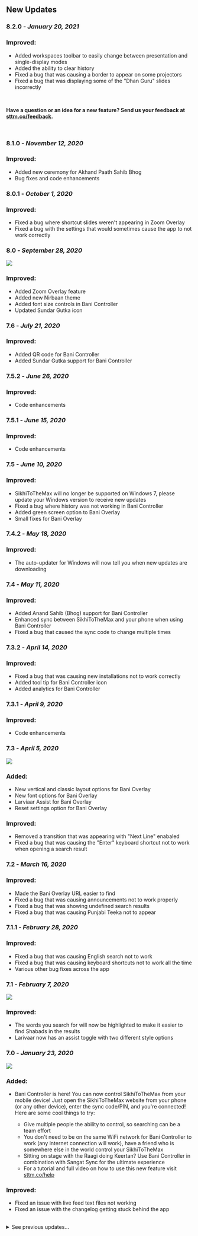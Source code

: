 ## New Updates

### 8.2.0 - _January 20, 2021_

### Improved:

- Added workspaces toolbar to easily change between presentation and single-display modes
- Added the ability to clear history
- Fixed a bug that was causing a border to appear on some projectors 
- Fixed a bug that was displaying some of the "Dhan Guru" slides incorrectly

</br>

**Have a question or an idea for a new feature? Send us your feedback at [sttm.co/feedback](https://www.sttm.co/feedback).**

</br>

### 8.1.0 - _November 12, 2020_

### Improved:

- Added new ceremony for Akhand Paath Sahib Bhog
- Bug fixes and code enhancements

### 8.0.1 - _October 1, 2020_

### Improved:

- Fixed a bug where shortcut slides weren't appearing in Zoom Overlay
- Fixed a bug with the settings that would sometimes cause the app to not work correctly

### 8.0 - _September 28, 2020_

![](./assets/img/help_images/desktop-nirbaan.jpg)

### Improved:

- Added Zoom Overlay feature
- Added new Nirbaan theme
- Added font size controls in Bani Controller
- Updated Sundar Gutka icon

### 7.6 - _July 21, 2020_

### Improved:

- Added QR code for Bani Controller
- Added Sundar Gutka support for Bani Controller

### 7.5.2 - _June 26, 2020_

### Improved:

- Code enhancements

### 7.5.1 - _June 15, 2020_

### Improved:

- Code enhancements

### 7.5 - _June 10, 2020_

### Improved:

- SikhiToTheMax will no longer be supported on Windows 7, please update your Windows version to receive new updates
- Fixed a bug where history was not working in Bani Controller
- Added green screen option to Bani Overlay
- Small fixes for Bani Overlay

### 7.4.2 - _May 18, 2020_

### Improved:

- The auto-updater for Windows will now tell you when new updates are downloading

### 7.4 - _May 11, 2020_

### Improved:

- Added Anand Sahib (Bhog) support for Bani Controller
- Enhanced sync between SikhiToTheMax and your phone when using Bani Controller
- Fixed a bug that caused the sync code to change multiple times

### 7.3.2 - _April 14, 2020_

### Improved:

- Fixed a bug that was causing new installations not to work correctly
- Added tool tip for Bani Controller icon
- Added analytics for Bani Controller

### 7.3.1 - _April 9, 2020_

### Improved:

- Code enhancements

### 7.3 - _April 5, 2020_

![](./assets/img/help_images/desktop-bani-overlay-font.jpg)

### Added:

- New vertical and classic layout options for Bani Overlay
- New font options for Bani Overlay
- Larviaar Assist for Bani Overlay
- Reset settings option for Bani Overlay

### Improved:

- Removed a transition that was appearing with "Next Line" enabaled
- Fixed a bug that was causing the "Enter" keyboard shortcut not to work when opening a search result

### 7.2 - _March 16, 2020_

### Improved:

- Made the Bani Overlay URL easier to find
- Fixed a bug that was causing announcements not to work properly
- Fixed a bug that was showing undefined search results
- Fixed a bug that was causing Punjabi Teeka not to appear

### 7.1.1 - _February 28, 2020_

### Improved:

- Fixed a bug that was causing English search not to work
- Fixed a bug that was causing keyboard shortcuts not to work all the time
- Various other bug fixes across the app

### 7.1 - _February 7, 2020_

![](./assets/img/help_images/desktop-larivaar-highlight.jpg)

### Improved:

- The words you search for will now be highlighted to make it easier to find Shabads in the results
- Larivaar now has an assist toggle with two different style options

### 7.0 - _January 23, 2020_

![](./assets/img/help_images/desktop-bani-controller.jpg)

### Added:

- Bani Controller is here! You can now control SikhiToTheMax from your mobile device! Just open the SikhiToTheMax website from your phone (or any other device), enter the sync code/PIN, and you're connected! Here are some cool things to try:

  - Give multiple people the ability to control, so searching can be a team effort
  - You don't need to be on the same WiFi network for Bani Controller to work (any internet connection will work), have a friend who is somewhere else in the world control your SikhiToTheMax
  - Sitting on stage with the Raagi doing Keertan? Use Bani Controller in combination with Sangat Sync for the ultimate experience
  - For a tutorial and full video on how to use this new feature visit [sttm.co/help](https://www.sttm.co/help)

### Improved:

- Fixed an issue with live feed text files not working
- Fixed an issue with the changelog getting stuck behind the app

<br/>  
<details><summary>See previous updates...</summary>
  
### 6.3.2 - _January 7, 2020_

### Improved:

- Fixed a bug that was causing Chromecast not to work as expected
- Fixed a bug that was causing translations not to appear in Bani Overlay

### 6.3.1 - _December 27, 2019_

### Improved:

- Fixed copy & paste support for new languages
- Various code enhancements

</br>

### 6.3 - _December 13, 2019_

### Added:

- Added Spanish translations and Devanagari transliterations! Choose your language preference in the Settings menu

![](./assets/img/help_images/desktop-dev-spanish.png)

### Improved:

- Added a hover effect when using the Gurmukhi keyboard to make it easier to see which letter you are clicking
- Fixed a bug with Quick Tools not appearing

### 6.2.1 - _December 3, 2019_

### Improved:

- We fixed a bug that was causing the Anand Karaj ceremony not to display correctly

### 6.2 - _November 26, 2019_

### Improved:

- Bani Overlay has been revamped! We have enhanced the UI to make things a little cleaner and less cluttered
- The SikhiToTheMax logo has been added to Bani Overlay as default and can be turned off with the new "Logo" toggle
- The "Show Annoucements in Overlay" toggle has been moved to the Bani Overlay toolbar
- The Dhan Guru Nanak Gurpurab theme has been removed. Stay tuned for more special themes in the future!
  ![](./assets/img/help_images/desktop-new-overlay.png)

### 6.1 - _November 14, 2019_

### Improved:

- We've added a dedicated font size slider for announcements (includes Mool Mantra, Waheguru, Dhan Guru, and Sangat Sync slides as well)
- Fixed various UI bugs relating to Sangat Sync

### 6.0 - _November 9, 2019_

### New:

- Sangat Sync! An amazing new way to have sangat follow along what is being shown on SikhiToTheMax. Just visit sttm.co/sync and enter the pairing code to get started. Note: This feature is still in beta, please send us your feedback at sttm.co/feedback!
  ![](./assets/img/help_images/desktop-sangat-sync.png)

* Special new theme! We have added a new theme to celebrate Guru Nanak Dev Jee's 550th Gurpurab!
  ![](./assets/img/help_images/desktop-550-theme.png)

- Copy and paste! You can now copy a line from within SikhiToTheMax and paste it outside the app! Click a line from the shabad, and press CTRL (or CMD for Mac) + C to copy it. It will copy everything that is being shown on the slide, including translations!

### 5.3.4 - _September 18, 2019_

### Improved:

- Added the ability to choose if annoucements should appear in Bani Overlay
- Fixed a bug that would cause annoucements to be hard to read when using dark themes
- Fixed a bug that would cause the last line of Anand Sahib (Bhog) not to display properly
- Fixed a bug that would cause a white screen to flash upon app launch
- Fixed a bug that caused the spacebar not to function properly

### 5.3.3 - _190822_

### Improved:

- Fixed a bug when using Bani Overlay with longer Banis/Shabads

### 5.3.2 - _190806_

### Improved:

- Bug fixes & UI enhancements

### 5.3 - _190715_

### Added:

- New shortcut for inserting an annoucement or displaying a "Dhan Guru" slide. Just press CTRL (or CMD for Mac) + G
  ![](./assets/img/help_images/desktop-dhan-modal.jpg)

### Improved:

- You can now press enter after searching and it will automatically open the first result
- Fixed a bug with Bani Overlay and the Anand Karaj Ceremony
- Bug fixes & UI enhancements

### 5.2 - _190702_

### Added:

- Check out the new Ceremonies tab - we've put every Shabad you need for an Anand Kaaraj in one place!
  ![](./assets/img/help_images/desktop-ceremonies.png)

- Make your live streams stand out with all new Bani Overlay themes!

- Did you know SikhiToTheMax has keyboard shortcuts?
  - CTRL (or CMD for Mac) + / = Search bar
  - CTRL (or CMD for Mac) + 1 = Waheguru Slide
  - CTRL (or CMD for Mac) + 2 = Mool Mantra
  - CTRL (or CMD for Mac) + 3 = Blank Slide
  - CTRL (or CMD for Mac) + 4 = Anand Sahib (Bhog)
  - CTRL (or CMD for Mac) + 5 = Help Menu
  - CTRL (or CMD for Mac) + 6 = Shortcut Legend

### Improved:

- Expanded Vishraams to be supported on all themes
- Switching between Banis / Shabads is now much easier, history will remember where you left off
- Fixed several bugs when using Chromecast
- Bug fixes & UI enhancements

### 5.0 - _190506_

### Added:

- Sundar Gutka! Now you can easily access compiled Banis such as Nitnem, Asa Kee Vaar, Sukhmani Sahib, and so much more
  ![](./assets/img/help_images/SG.gif)
- Thanks to your feedback, we have added two different styles of Vishraams. You can enable this in the Settings
  ![](./assets/img/help_images/desktop-vishraams.gif)

### Improved:

- SikhiToTheMax will no longer open a second instance if it is already open
- Bug fixes & UI enhancements

### 4.5 - _190312_

### Added:

- Added Shortcut Tray! A quick way to access Anand Sahib (6 Paurees + Salok), Mool Mantra, and more!

### Improved:

- Quick Tools will now overlay instead of push for a more accurate preview
- Fixed an issue with Quick Tools when using certain themes
- Bani Overlay will now clear the current shabad upon closing the app

### 4.4.1 - _190223_

### Improved:

- Fixed a bug that would cause preferences to be reset
- Removed the animation that occurred when changing slides with the "Next Line" toggle enabled

### 4.4 - _190212_

### Added:

- Added the ability to upload multiple custom backgrounds and save them for future use
- Added an option to hide the quick tools menu

### Improved:

- Moved all settings to a dedicated tab and removed duplicate options
- Fixed an issue when using the "Next Line" toggle that caused a large gap on the slide
- Fixed some issues with the custom background uploader
- Fixed some formatting issues when using Chromecast
- Fixed an issue where font sliders would not respond
- Updated the Help Guide with new information and images
- Updated Help Guide to no longer require an internet connection

### 4.3 - _190115_

### Added:

- You can now upload a custom background image! Check out the Custom option in the Themes menu
- Added wildcard support. Type a \* when you are searching if you are unsure of a letter. See the Help section for more info
- Pressing CTRL (Windows) or CMD (Mac) + E will now display a blank slide
- You can now paste text into the search field
- When viewing a Shabad, you can now press a letter on your keyboard to go to the next panktee that starts with that letter
- We have added Google Analytics to help support our future updates. You can toggle this off/on in the settings

### Improved:

- The announcements section now supports formatting, line breaks, and spacing!
- We've made the toggle for Presenter View more accessible

### 4.2.3 - _181115_

- Bug Fixes

### 4.2.1 - _181103_

#### Improved

- Bug Fixes for Windows 7 and 8 users. For the best SikhiToTheMax experience, consider updating to Windows 10.

### 4.2.0 - _181031_

#### Improved

- **Searching**: Your searches will be faster than ever thanks to our improved database.
- **Bani Overlay** -
  - You can now Overlay with Lareevaar!
  - "Insert" slide options (custom slide, Waheguru slide, blank slide, etc) now appear on the overlay.
  - The font for the English translation looks cooler.
  - The overlaying padding and sizes are way smarter.
- **Chromecast** - Spacing on ChromeCast now matches Presenter View preview
- Moved the "Others" tab in Presenter View to a dedicated location rather than a drop-down
- Bug Fixes
- Style Fixes

#### Added

- **Live Feed** - Added ability to choose where you save Live Feed Text Files

### 4.1.0 - _180824_

#### Improved

- **User Interface** - Wow! What is this beautiful new software that lets me present Gurbani and looks amazing? Actually, it's the same SikhiToTheMax, but Guru Sahib has done Kirpa on Sevadars to deliver a new version that is much more intuitive. It's the first step in a brand new experience that is coming. In this iteration, controls are closer to where you need them.
- **Search by Ang** - Searching by Ang or page number has its own dedicated field
- Bug Fixes
- Style Fixes

#### Added

- **Scripture Filtering** - Narrow down your search to different scriptures
- **Single Screen Presenter View** - Get the benefits of presenter view without having to connect a second screen
- **Bani Overlay** - Overlay Editor now provides a way to adjust the background size and opacity and the text size. Gurbani can also be coloured separately from the other text

### 4.0.6 - _180718_

#### Improved

- **Search speed** - _First Letter Start (Gurmukhi)_ search has gotten a huge performance boost, nearing instant from the time you type a letter to when results are shown

### 4.0.5 - _180704_

#### Added

- **Chromecast** - Cast to any Chromecast video receiver device
- **Backgrounds/Themes** - 6 new gorgeous backgrounds and themes to further lend to the tranquil environment
- **1-Letter Search** - Why wait? Start searching right when you start typing
- **Auto-play** - Automatically advance to the next line on a timer
- **Random Shabad** - Not looking for anything in particular but want to read Bani? Get a random Shabad
- **Daily Hukamnama** - Get the daily Hukamnama from Sri Darbar Sahib, Amritsar
- **Bani Overlay** - Overlay Gurbani from STTM to your live broadcast using OBS-compatible software
- **Anand Karaj** - Present all of the 4 Laavs for the Sikh Wedding Ceremony
- **Donate button** - If you would like to show your appreciation with a monetary gift, please click the Donate button
- **Updates** - Get updated on the latest SikhiToTheMax news

### 3.3.1 - _180401_

#### Added

- Help Section - Get your most frequently asked questions answered in the help section
- 2-Letter Search - When searching for two letters, preference is given to shorter lines

#### Improved

- Style updates
- Bug fixes

### 3.3.0 - _180306_

#### Added

- Akhand Paatth View - Infinitely scroll through Angs/pages until the end of the Granth
- Navigation Arrows - Go to the next/previous Shabad with the click of a button!
- Custom Slides - Send custom text to the presenter or choose from presets. Don't want anything on the screen? You can even send a blank slide.
- Unsure which was the last Antraa that was sung? We've got checkmarks to indicate what lines you have already clicked.

#### Improved

- Download progress - See the progress of the database download right on the app icon
- Can't find the ਖ਼ character on your keyboard? No worries - just search for ਖ and we'll do the heavy lifting for you
- You might want to sit down for this one, but the latest database update brought the number of corrections done by the BaniDB project up over 5,000! With Guru's Grace, SikhiToTheMax is using the most accurate digital Gurbani source available today.

### 3.2.0 - _170526_

#### Improved

- Faster updates - We've reduced the size of the app and subsequent updates by storing the database separately on your device. It now downloads on first run and saves you from re-downloading every time we update the app. When there are updates to the database, those will get pulled transparently and allow you to use the app without interruption.

### 3.1.1 - _170524_

#### Added

- Next Line - Show the next line in the Shabad while presenting

#### Improved

- Preferences are now available in the app menu
- The History and Shabad Controller panes have been switched in Presenter View for a better experience

### 3.1.0 - _170506_

#### Added

- Presenter View - When presenting on an external monitor, see the controller in a beautiful and highly practical view for better efficiency in controlling the Viewer.
- Search Types - Choose from four different search types by clicking on the gear icon in the search field
- Left-Align option

#### Improved

- Aesthetics - The themes have gotten a fresh, new coat of paint to look even better. Animations have been updated.

### 3.0.3 - _170421_

#### Added

- A strong, dark theme
- Settings added to give control over what is displayed in the Viewer, with choice of theme, font sizes and Larivaar

### 3.0.2 - _170416_

#### Fixed

- Database issue that was causing lack of results or Shabad not loading in the viewer.

### 3.0.1 - _170415_

#### Fixed

- ਯ was showing up as ਣ in the on-screen keyboard

### 3.0.0 - _170414_

#### First-time User Instructions

1.  Start your First Letter search in the bottom right _Navigator_
2.  Click on a result to see it presented on the same screen. If you have an extended desktop, another presenter will automatically open up in full screen on your second screen.
3.  Navigate with up and down arrows and press space bar to return back to the main line
4.  Use the icons at the bottom of the footer to navigate between Search, Recent Shabads, and Current Shabad
5.  Please submit feedback to techsupport@khalisfoundation.org
    </details>
